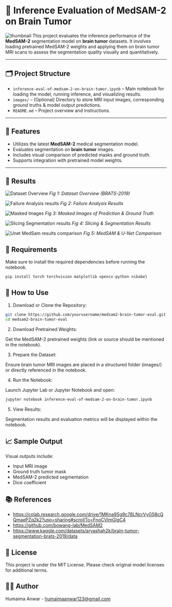 # 🧠 Inference Evaluation of MedSAM-2 on Brain Tumor

![thumbnail](https://github.com/user-attachments/assets/f64d69d3-a156-40fc-8d31-c5e0acc451fa)
This project evaluates the inference performance of the **MedSAM-2** segmentation model on **brain tumor** datasets. It involves loading pretrained MedSAM-2 weights and applying them on brain tumor MRI scans to assess the segmentation quality visually and quantitatively.

---

## 🗂 Project Structure

- `inference-eval-of-medsam-2-on-brain-tumor.ipynb` – Main notebook for loading the model, running inference, and visualizing results.
- `images/` – (Optional) Directory to store MRI input images, corresponding ground truths & model output predictions.
- `README.md` – Project overview and instructions.

---

## 🚀 Features

- Utilizes the latest **MedSAM-2** medical segmentation model.
- Evaluates segmentation on **brain tumor** images.
- Includes visual comparison of predicted masks and ground truth.
- Supports integration with pretrained model weights.

---

## 🚀 Results

![Dataset Overview](https://github.com/user-attachments/assets/c30fe9fa-aa6c-47b3-8532-ae8a93ef0ed6)
*Fig 1: Dataset Overview (BRATS-2019)*

![Failure Analysis results](https://github.com/user-attachments/assets/70f36490-3ca7-4108-a77c-c02e40004e9f)
*Fig 2: Failure Analysis Results*

![Masked Images](https://github.com/user-attachments/assets/e267a3e8-c5a1-46c2-920f-d5e7e1783361)
*Fig 3: Masked Images of Prediction & Ground Truth*

![Slicing   Segmentation results](https://github.com/user-attachments/assets/ef79cfb6-a013-4ceb-b62c-f53f12cd30ac)
*Fig 4: Slicing & Segmentation Results*

![Unet   MedSam results comparison](https://github.com/user-attachments/assets/58f1b65b-e948-42ad-85bc-ce5250a27993)
*Fig 5: MedSAM & U-Net Comparison*

## 🧰 Requirements

Make sure to install the required dependencies before running the notebook.

```bash
pip install torch torchvision matplotlib opencv-python nibabel
```

## 🧪 How to Use

1. Download or Clone the Repository:
```bash
git clone https://github.com/yourusername/medsam2-brain-tumor-eval.git
cd medsam2-brain-tumor-eval
```
2. Download Pretrained Weights:

Get the MedSAM-2 pretrained weights (link or source should be mentioned in the notebook).

3. Prepare the Dataset:

Ensure brain tumor MRI images are placed in a structured folder (images/) or directly referenced in the notebook.

4. Run the Notebook:

Launch Jupyter Lab or Jupyter Notebook and open:
```bash
jupyter notebook inference-eval-of-medsam-2-on-brain-tumor.ipynb
```
5. View Results:

Segmentation results and evaluation metrics will be displayed within the notebook.

## 📈 Sample Output

Visual outputs include:

- Input MRI image
- Ground truth tumor mask
- MedSAM-2 predicted segmentation
- Dice coefficient

## 📚 References

- https://colab.research.google.com/drive/1MKna9Sg9c78LNcrVyG58cQQmaePZq2k2?usp=sharing#scrollTo=FnoCVlmGIgC4
- https://github.com/bowang-lab/MedSAM2
- https://www.kaggle.com/datasets/aryashah2k/brain-tumor-segmentation-brats-2019/data

## 📄 License

This project is under the MIT License. Please check original model licenses for additional terms.

## 👨‍💻 Author
Humaima Anwar - humaimaanwar123@gmail.com
